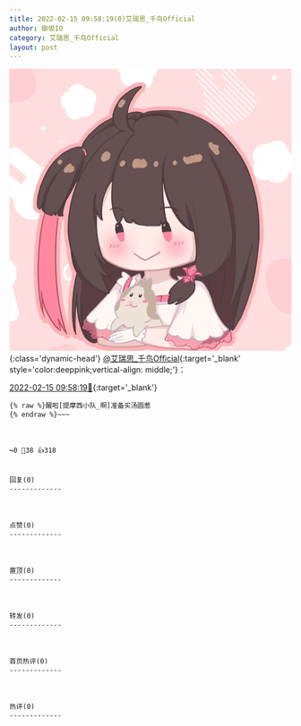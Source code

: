 ```yaml
---
title: 2022-02-15 09:58:19(0)艾瑞思_千鸟Official
author: 御坂IO
category: 艾瑞思_千鸟Official
layout: post
---
```


![img](/images/7e08840c56f251de28bdf766b647bd5fe9a5d50a.jpg){:class='dynamic-head'}
[@艾瑞思_千鸟Official](https://space.bilibili.com/1090010845/dynamic){:target='_blank' style='color:deeppink;vertical-align: middle;'}：

[2022-02-15 09:58:19🔗](https://t.bilibili.com/627288129725981832){:target='_blank'}

~~~
{% raw %}醒啦[提摩西小队_啊]准备买汤圆惹
{% endraw %}~~~



↪️0 💬38 👍318


回复(0)
-------------



点赞(0)
-------------



置顶(0)
-------------



转发(0)
-------------



首页热评(0)
-------------



热评(0)
-------------



